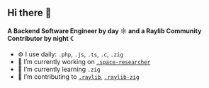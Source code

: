 ## Hi there 👋

#### A Backend Software Engineer by day ☼ and a Raylib Community Contributor by night ☾

- ⚙️ I use daily: `.php`, `.js`, `.ts`, `.c`, `.zig`
- 🔭 I’m currently working on [`.space-researcher`](https://github.com/maiconpintoabreu/space-researcher)
- 🌱 I’m currently learning `.zig`
- 👯 I’m contributing to [`.raylib`](https://github.com/raysan5/raylib), [`.raylib-zig`](https://github.com/raylib-zig/raylib-zig)
